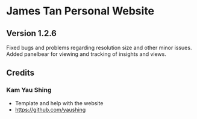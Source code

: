 # James Tan Personal Website
## Version 1.2.6
Fixed bugs and problems regarding resolution size and other minor issues.
Added panelbear for viewing and tracking of insights and views.

## Credits
### Kam Yau Shing
- Template and help with the website
- https://github.com/yaushing
